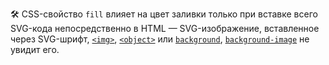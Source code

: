 🛠 CSS-свойство `fill` влияет на цвет заливки только при вставке всего SVG-кода непосредственно в HTML — SVG-изображение,
вставленное через SVG-шрифт, [`<img>`](/html/img), [`<object>`](/html/object) или [`background`](/css/background), [`background-image`](/css/background-image) не увидит его.
